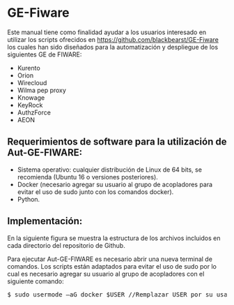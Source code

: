 GE-Fiware
=========
 Este manual tiene como finalidad ayudar a los usuarios interesado en utilizar los scripts ofrecidos en https://github.com/blackbearst/GE-Fiware los cuales han sido diseñados para la automatización y despliegue de los siguientes GE de FIWARE:
-	Kurento
-	Orion
-	Wirecloud
-	Wilma pep proxy
-	Knowage
-	KeyRock
-	AuthzForce
-	AEON
## Requerimientos de software para la utilización de Aut-GE-FIWARE:
-	Sistema operativo: cualquier distribución de Linux de 64 bits, se recomienda (Ubuntu 16 o versiones posteriores).
-	Docker (necesario agregar su usuario al grupo de acopladores para evitar el uso de sudo junto con los comandos docker).
-	Python.
## Implementación:
En la siguiente figura se  muestra la estructura de los archivos incluidos en cada directorio del repositorio de Github.

Para ejecutar Aut-GE-FIWARE es necesario abrir una nueva terminal de comandos. 
Los scripts están adaptados para evitar el uso de sudo por lo cual es necesario agregar su usuario al grupo de acopladores con el siguiente comando:
<pre>
$ sudo usermode –aG docker $USER //Remplazar USER por su usario.
</pre>
